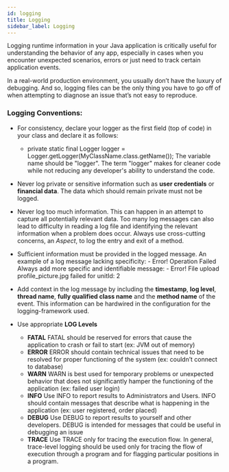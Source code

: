 ```yaml
---
id: logging
title: Logging
sidebar_label: Logging
---
```


Logging runtime information in your Java application is critically useful for understanding the behavior of any app, especially in cases when you encounter unexpected scenarios, errors or just need to track certain application events.

In a real-world production environment, you usually don’t have the luxury of debugging. And so, logging files can be the only thing you have to go off of when attempting to diagnose an issue that’s not easy to reproduce.

### Logging Conventions:
* For consistency, declare your logger as the first field (top of code) in your class and declare it as follows:
     - private static final Logger logger = Logger.getLogger(MyClassName.class.getName());
The variable name should be "logger". The term "logger" makes for cleaner code while not reducing any developer's ability to understand the code.

* Never log private or sensitive information such as **user credentials** or **financial data**. The data which should remain private must not be logged.
* Never log too much information. This can happen in an attempt to capture all potentially relevant data. Too many log messages can also lead to difficulty in reading a log file and identifying the relevant information when a problem does occur. Always use cross-cutting concerns, an _Aspect_, to log the entry and exit of a method. 
* Sufficient information must be provided in the logged message. 
  An example of a log message lacking specificity:
      - Error! Operation Failed
  Always  add more specific and identifiable message:
      - Error! File upload profile_picture.jpg failed for unitId: 2
* Add context in the log message by including the **timestamp**, **log level**, **thread name**, **fully qualified class name** and the **method name** of the event. This information can be hardwired in the configuration for the logging-framework used.
* Use appropriate **LOG Levels**
  - **FATAL**
    FATAL should be reserved for errors that cause the application to crash or fail to start (ex: JVM out of memory)
  - **ERROR**
    ERROR should contain technical issues that need to be resolved for proper functioning of the system (ex: couldn’t connect to database)
  - **WARN**
    WARN is best used for temporary problems or unexpected behavior that does not significantly hamper the functioning of the application (ex:  failed user login)
  - **INFO**
    Use INFO to report results to Administrators and Users. INFO should contain messages that describe what is happening in the application (ex: user registered, order placed)
  - **DEBUG**
    Use DEBUG to report results to yourself and other developers. DEBUG is intended for messages that could be useful in debugging an issue    
  - **TRACE**
    Use TRACE only for tracing the execution flow. In general, trace-level logging should be used only for tracing the flow of execution through a program and for flagging particular positions in a program. 
